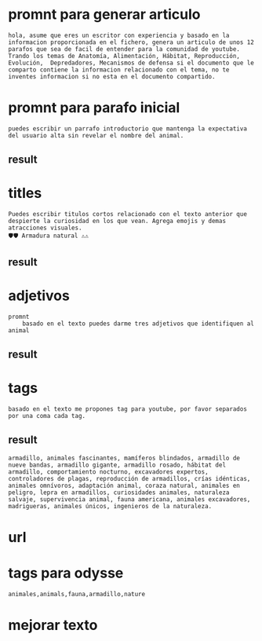 # promnt para generar articulo
    hola, asume que eres un escritor con experiencia y basado en la informacion proporcionada en el fichero, genera un articulo de unos 12 parafos que sea de facil de entender para la comunidad de youtube. Trando los temas de Anatomía, Alimentación, Hábitat, Reproducción, Evolución,  Depredadores, Mecanismos de defensa si el documento que le comparto contiene la informacion relacionado con el tema, no te inventes informacion si no esta en el documento compartido.
# promnt para parafo inicial
    puedes escribir un parrafo introductorio que mantenga la expectativa del usuario alta sin revelar el nombre del animal.
## result
# titles
    Puedes escribir titulos cortos relacionado con el texto anterior que despierte la curiosidad en los que vean. Agrega emojis y demas atracciones visuales.
    🛡️🛡️ Armadura natural ⚠️⚠️
## result
# adjetivos
    promnt
        basado en el texto puedes darme tres adjetivos que identifiquen al animal
## result

# tags
    basado en el texto me propones tag para youtube, por favor separados por una coma cada tag.
## result
    armadillo, animales fascinantes, mamíferos blindados, armadillo de nueve bandas, armadillo gigante, armadillo rosado, hábitat del armadillo, comportamiento nocturno, excavadores expertos, controladores de plagas, reproducción de armadillos, crías idénticas, animales omnívoros, adaptación animal, coraza natural, animales en peligro, lepra en armadillos, curiosidades animales, naturaleza salvaje, supervivencia animal, fauna americana, animales excavadores, madrigueras, animales únicos, ingenieros de la naturaleza.  
# url
    
# tags para odysse
    animales,animals,fauna,armadillo,nature
# mejorar texto
